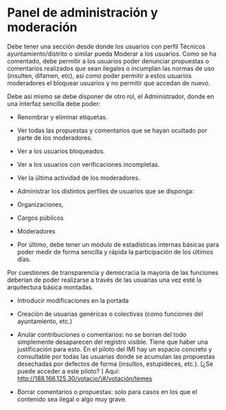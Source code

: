 # Panel de administración y moderación


Debe tener una sección desde donde los usuarios con perfil Técnicos
ayuntamiento/distrito o similar pueda Moderar a los usuarios. Como se ha
comentado, debe permitir a los usuarios poder denunciar propuestas o
comentarios realizados que sean ilegales o incumplan las normas de uso
(insulten, difamen, etc), así como poder permitir a estos usuarios
moderadores el bloquear usuarios y no permitir que accedan de nuevo.

Debe así mismo se debe disponer de otro rol, el Administrador, donde en
una interfaz sencilla debe poder:

-   Renombrar y eliminar etiquetas.

-   Ver todas las propuestas y comentarios que se hayan ocultado por
    parte de los moderadores.

-   Ver a los usuarios bloqueados.

-   Ver a los usuarios con verificaciones incompletas.

-   Ver la última actividad de los moderadores.

-   Administrar los distintos perfiles de usuarios que se disponga:

-   Organizaciones,

-   Cargos públicos

-   Moderadores

-   Por último, debe tener un módulo de estadísticas internas básicas
    para poder medir de forma sencilla y rápida la participación de los
    últimos días.

Por cuestiones de transparencia y democracia la mayoría de las funciones
deberían de poder realizarse a través de las usuarias una vez esté la
arquitectura básica montadas.

-   Introducir modificaciones en la portada

-   Creación de usuarias genéricas o colectivas (como funciones del
    ayuntamiento, etc.)

-   Anular contribuciones o comentarios: no se borran del todo
    simplemente desaparecen del registro visible. Tiene que haber una
    justificación para esto. En el piloto del IMI hay un espacio
    concreto y consultable por todas las usuarias donde se acumulan las
    propuestas desechadas por defectos de forma (insultos, estupideces,
    etc.). [¿Se puede acceder a este piloto? ]
    Aqui: http://188.166.125.30/votacio/\#/votación/temes 

-   Borrar comentarios o propuestas: solo para casos en los que el
    contenido sea ilegal o algo muy grave.